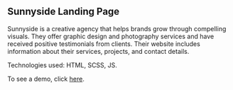 ## Sunnyside Landing Page

Sunnyside is a creative agency that helps brands grow through compelling visuals. They offer graphic design and photography services and have received positive testimonials from clients. Their website includes information about their services, projects, and contact details.

Technologies used: HTML, SCSS, JS.

To see a demo, click [here](https://devbygeorge.github.io/fem-challenges/sunnyside-landing-page/).
